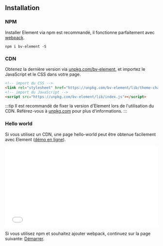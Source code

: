 ## Installation

### NPM

Installer Element via npm est recommandé, il fonctionne parfaitement avec [webpack](https://webpack.js.org/).

```shell
npm i bv-element -S
```

### CDN

Obtenez la dernière version via [unpkg.com/bv-element](https://unpkg.com/bv-element/), et importez le JavaScript et le CSS dans votre page.

```html
<!-- import du CSS -->
<link rel="stylesheet" href="https://unpkg.com/bv-element/lib/theme-chalk/index.css">
<!-- import du JavaScript -->
<script src="https://unpkg.com/bv-element/lib/index.js"></script>
```

:::tip
Il est recommandé de fixer la version d'Element lors de l'utilisation du CDN. Référez-vous à  [unpkg.com](https://unpkg.com) pour plus d'informations.
:::

### Hello world

Si vous utilisez un CDN, une page hello-world peut être obtenue facilement avec Element ([démo en ligne](https://codepen.io/bofeng/pen/poaEmJY)).

<iframe height="265" style="width: 100%;" scrolling="no" title="Element demo" src="//codepen.io/bofeng/embed/poaEmJY/?height=265&theme-id=light&default-tab=html" frameborder="no" allowtransparency="true" allowfullscreen="true">
  See the Pen <a href='https://codepen.io/bofeng/pen/poaEmJY/'>Element demo</a> by hetech
  (<a href='https://codepen.io/bofeng'>@bofeng</a>) on <a href='https://codepen.io'>CodePen</a>.
</iframe>

Si vous utilisez npm et souhaitez ajouter webpack, continuez sur la page suivante: [Démarrer](/#/fr-FR/component/quickstart).
